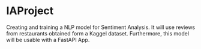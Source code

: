 # IAProject
Creating and training a NLP model for Sentiment Analysis. It will use reviews from restaurants obtained form a Kaggel dataset. Furthermore, this model will be usable with a FastAPI App.

